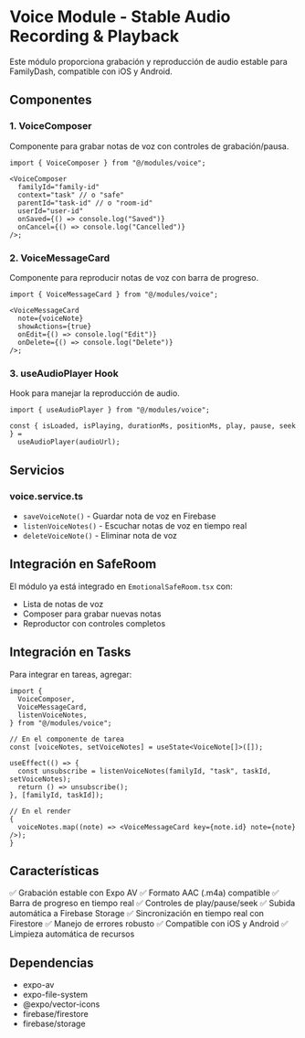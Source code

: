 # Voice Module - Stable Audio Recording & Playback

Este módulo proporciona grabación y reproducción de audio estable para FamilyDash, compatible con iOS y Android.

## Componentes

### 1. VoiceComposer

Componente para grabar notas de voz con controles de grabación/pausa.

```tsx
import { VoiceComposer } from "@/modules/voice";

<VoiceComposer
  familyId="family-id"
  context="task" // o "safe"
  parentId="task-id" // o "room-id"
  userId="user-id"
  onSaved={() => console.log("Saved")}
  onCancel={() => console.log("Cancelled")}
/>;
```

### 2. VoiceMessageCard

Componente para reproducir notas de voz con barra de progreso.

```tsx
import { VoiceMessageCard } from "@/modules/voice";

<VoiceMessageCard
  note={voiceNote}
  showActions={true}
  onEdit={() => console.log("Edit")}
  onDelete={() => console.log("Delete")}
/>;
```

### 3. useAudioPlayer Hook

Hook para manejar la reproducción de audio.

```tsx
import { useAudioPlayer } from "@/modules/voice";

const { isLoaded, isPlaying, durationMs, positionMs, play, pause, seek } =
  useAudioPlayer(audioUrl);
```

## Servicios

### voice.service.ts

- `saveVoiceNote()` - Guardar nota de voz en Firebase
- `listenVoiceNotes()` - Escuchar notas de voz en tiempo real
- `deleteVoiceNote()` - Eliminar nota de voz

## Integración en SafeRoom

El módulo ya está integrado en `EmotionalSafeRoom.tsx` con:

- Lista de notas de voz
- Composer para grabar nuevas notas
- Reproductor con controles completos

## Integración en Tasks

Para integrar en tareas, agregar:

```tsx
import {
  VoiceComposer,
  VoiceMessageCard,
  listenVoiceNotes,
} from "@/modules/voice";

// En el componente de tarea
const [voiceNotes, setVoiceNotes] = useState<VoiceNote[]>([]);

useEffect(() => {
  const unsubscribe = listenVoiceNotes(familyId, "task", taskId, setVoiceNotes);
  return () => unsubscribe();
}, [familyId, taskId]);

// En el render
{
  voiceNotes.map((note) => <VoiceMessageCard key={note.id} note={note} />);
}
```

## Características

✅ Grabación estable con Expo AV
✅ Formato AAC (.m4a) compatible
✅ Barra de progreso en tiempo real
✅ Controles de play/pause/seek
✅ Subida automática a Firebase Storage
✅ Sincronización en tiempo real con Firestore
✅ Manejo de errores robusto
✅ Compatible con iOS y Android
✅ Limpieza automática de recursos

## Dependencias

- expo-av
- expo-file-system
- @expo/vector-icons
- firebase/firestore
- firebase/storage
